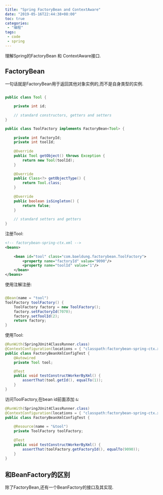 ```yaml
---
title: "Spring FactoryBean and ContextAware"
date: "2019-05-16T22:44:38+08:00"
toc: true
categories:
 - "编程"
tags:
 - code
 - spring
---
```

 
理解Spring的FactoryBean 和 ContextAware接口.

## FactoryBean
一句话就是FactoryBean用于返回其他对象实例的,而不是自身类型的实例.

<!--more-->

```java

public class Tool {
 
    private int id;
 
    // standard constructors, getters and setters
}

public class ToolFactory implements FactoryBean<Tool> {
 
    private int factoryId;
    private int toolId;
 
    @Override
    public Tool getObject() throws Exception {
        return new Tool(toolId);
    }
 
    @Override
    public Class<?> getObjectType() {
        return Tool.class;
    }
 
    @Override
    public boolean isSingleton() {
        return false;
    }
 
    // standard setters and getters
}
```
注册Tool:
```xml
<!-- factorybean-spring-ctx.xml -->
<beans>
 
    <bean id="tool" class="com.baeldung.factorybean.ToolFactory">
        <property name="factoryId" value="9090"/>
        <property name="toolId" value="1"/>
    </bean>
</beans>

```
使用注解注册:
```java

@Bean(name = "tool")
ToolFactory toolFactory() {
    ToolFactory factory = new ToolFactory();
    factory.setFactoryId(7070);
    factory.setToolId(2);
    return factory;
}

```

使用Tool:
```java
@RunWith(SpringJUnit4ClassRunner.class)
@ContextConfiguration(locations = { "classpath:factorybean-spring-ctx.xml" })
public class FactoryBeanXmlConfigTest {
    @Autowired
    private Tool tool;

    @Test
    public void testConstructWorkerByXml() {
        assertThat(tool.getId(), equalTo(1));
    }
}
```

访问ToolFactory,在bean id前面添加 `&`:
```java
@RunWith(SpringJUnit4ClassRunner.class)
@ContextConfiguration(locations = { "classpath:factorybean-spring-ctx.xml" })
public class FactoryBeanXmlConfigTest {
 
    @Resource(name = "&tool")
    private ToolFactory toolFactory;
 
    @Test
    public void testConstructWorkerByXml() {
        assertThat(toolFactory.getFactoryId(), equalTo(9090));
    }
}
```

## 和BeanFactory的区别
除了FactoryBean,还有一个BeanFactory的接口及其实现.



